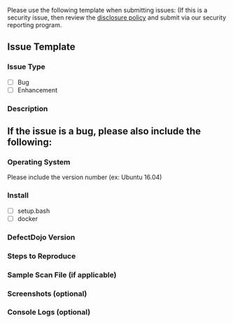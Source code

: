 Please use the following template when submitting issues: (If this is a security issue, then review the [disclosure policy](https://github.com/DefectDojo/django-DefectDojo/blob/master/SECURITY.md) and submit via our security reporting program.

## Issue Template

### Issue Type 
- [ ] Bug
- [ ] Enhancement

### Description

## If the issue is a bug, please also include the following:

### Operating System 
Please include the version number (ex: Ubuntu 16.04)

### Install

- [ ] setup.bash
- [ ] docker

### DefectDojo Version


### Steps to Reproduce

### Sample Scan File (if applicable)

### Screenshots (optional)

### Console Logs (optional)

